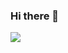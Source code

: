 ### Hi there 👋


<a href="https://github.com/scsven">
  <img src="https://github-readme-stats.vercel.app/api?username=wxyucs&show_icons=true&theme=dracula" />
</a>

<!--
**scsven/scsven** is a ✨ _special_ ✨ repository because its `README.md` (this file) appears on your GitHub profile.

Here are some ideas to get you started:

- 🔭 I’m currently working on ...
- 🌱 I’m currently learning ...
- 👯 I’m looking to collaborate on ...
- 🤔 I’m looking for help with ...
- 💬 Ask me about ...
- 📫 How to reach me: ...
- 😄 Pronouns: ...
- ⚡ Fun fact: ...
-->
